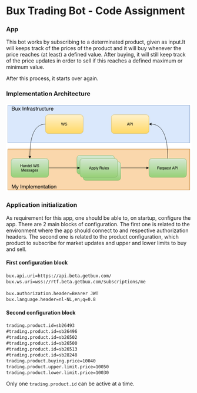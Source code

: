 # Bux Trading Bot - Code Assignment

### App

This bot works by subscribing to a determinated product, given as input.It will keeps track of the prices of the product and
it will buy whenever the price reaches (at least) a defined value. After buying, it will still keep track of the price updates
in order to sell if this reaches a defined maximum or minimum value.

After this process, it starts over again.

### Implementation Architecture

<img src="bux-diagram.png">

### Application initialization

As requirement for this app, one should be able to, on startup, configure the app. There are 2 main blocks of configuration. The first
one is related to the environment where the app should connect to and respective authorization headers. The second one is related to
the product configuration, which product to subscribe for market updates and upper and lower limits to buy and sell.


#### **First configuration block**

```
bux.api.uri=https://api.beta.getbux.com/
bux.ws.uri=wss://rtf.beta.getbux.com/subscriptions/me

bux.authorization.header=Bearer JWT
bux.language.header=nl-NL,en;q=0.8
```

#### Second configuration block

```
trading.product.id=sb26493
#trading.product.id=sb26496
#trading.product.id=sb26502
#trading.product.id=sb26500
#trading.product.id=sb26513
#trading.product.id=sb28248
trading.product.buying.price=10040
trading.product.upper.limit.price=10050
trading.product.lower.limit.price=10030
```

Only one `trading.product.id` can be active at a time.